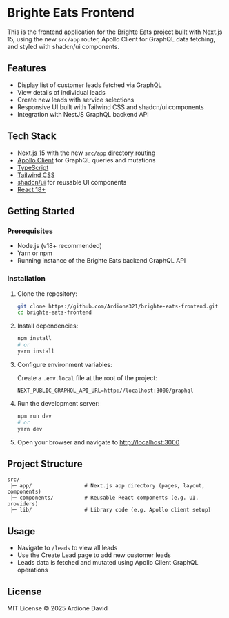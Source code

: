 
# Brighte Eats Frontend

This is the frontend application for the Brighte Eats project built with Next.js 15, using the new `src/app` router, Apollo Client for GraphQL data fetching, and styled with shadcn/ui components.

## Features

- Display list of customer leads fetched via GraphQL
- View details of individual leads
- Create new leads with service selections
- Responsive UI built with Tailwind CSS and shadcn/ui components
- Integration with NestJS GraphQL backend API

## Tech Stack

- [Next.js 15](https://nextjs.org/) with the new [`src/app` directory routing](https://nextjs.org/docs/app/building-your-application/routing)
- [Apollo Client](https://www.apollographql.com/docs/react/) for GraphQL queries and mutations
- [TypeScript](https://www.typescriptlang.org/)
- [Tailwind CSS](https://tailwindcss.com/)
- [shadcn/ui](https://ui.shadcn.com/) for reusable UI components
- [React 18+](https://reactjs.org/)

## Getting Started

### Prerequisites

- Node.js (v18+ recommended)
- Yarn or npm
- Running instance of the Brighte Eats backend GraphQL API

### Installation

1. Clone the repository:

   ```bash
   git clone https://github.com/Ardione321/brighte-eats-frontend.git
   cd brighte-eats-frontend
   ```

2. Install dependencies:

   ```bash
   npm install
   # or
   yarn install
   ```

3. Configure environment variables:

   Create a `.env.local` file at the root of the project:

   ```env
   NEXT_PUBLIC_GRAPHQL_API_URL=http://localhost:3000/graphql
   ```

4. Run the development server:

   ```bash
   npm run dev
   # or
   yarn dev
   ```

5. Open your browser and navigate to [http://localhost:3000](http://localhost:3000)

## Project Structure

```
src/
 ├─ app/                 # Next.js app directory (pages, layout, components)
 ├─ components/          # Reusable React components (e.g. UI, providers)
 ├─ lib/                 # Library code (e.g. Apollo client setup)
```

## Usage

- Navigate to `/leads` to view all leads
- Use the Create Lead page to add new customer leads
- Leads data is fetched and mutated using Apollo Client GraphQL operations


## License

MIT License © 2025 Ardione David
